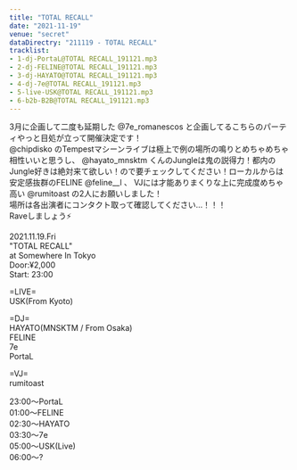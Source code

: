 ```yaml
---
title: "TOTAL RECALL"
date: "2021-11-19"
venue: "secret"
dataDirectry: "211119 - TOTAL RECALL"
tracklist: 
- 1-dj-PortaL@TOTAL RECALL_191121.mp3
- 2-dj-FELINE@TOTAL RECALL_191121.mp3
- 3-dj-HAYATO@TOTAL RECALL_191121.mp3
- 4-dj-7e@TOTAL RECALL_191121.mp3
- 5-live-USK@TOTAL RECALL_191121.mp3
- 6-b2b-B2B@TOTAL RECALL_191121.mp3
--- 
```

3月に企画して二度も延期した @7e_romanescos と企画してるこちらのパーティやっと目処が立って開催決定です！  
@chipdisko のTempestマシーンライブは極上で例の場所の鳴りとめちゃめちゃ相性いいと思うし、 @hayato_mnsktm くんのJungleは鬼の説得力！都内のJungle好きは絶対来て欲しい！ので要チェックしてください！ローカルからは安定感抜群のFELINE @feline__l 、 VJには才能ありまくりな上に完成度めちゃ高い @rumitoast の2人にお願いしました！  
場所は各出演者にコンタクト取って確認してください…！！！  
Raveしましょう⚡️

2021.11.19.Fri  
"TOTAL RECALL"  
at Somewhere In Tokyo  
Door:¥2,000  
Start: 23:00  

=LIVE=  
USK(From Kyoto)

=DJ=  
HAYATO(MNSKTM / From Osaka)  
FELINE  
7e  
PortaL

=VJ=  
rumitoast

23:00〜PortaL  
01:00〜FELINE  
02:30〜HAYATO  
03:30〜7e  
05:00〜USK(Live)  
06:00〜?